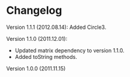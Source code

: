 Changelog
=========

Version 1.1.1 (2012.08.14): Added Circle3.

Version 1.1.0 (2011.12.01):

- Updated matrix dependency to version 1.1.0.
- Added toString methods.

Version 1.0.0 (2011.11.15)
